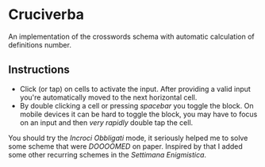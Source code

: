 # Cruciverba

An implementation of the crosswords schema with automatic calculation of
definitions number.

## Instructions
- Click (or tap) on cells to activate the input. After providing a valid input
you're automatically moved to the next horizontal cell.
- By double clicking a cell or pressing *spacebar* you toggle the block.
On mobile devices it can be hard to toggle the block, you may have to focus
on an input and then *very rapidly* double tap the cell.

You should try the *Incroci Obbligati* mode, it seriously helped me to
solve some scheme that were *DOOOOMED* on paper. Inspired by that I added
some other recurring schemes in the *Settimana Enigmistica*. 
